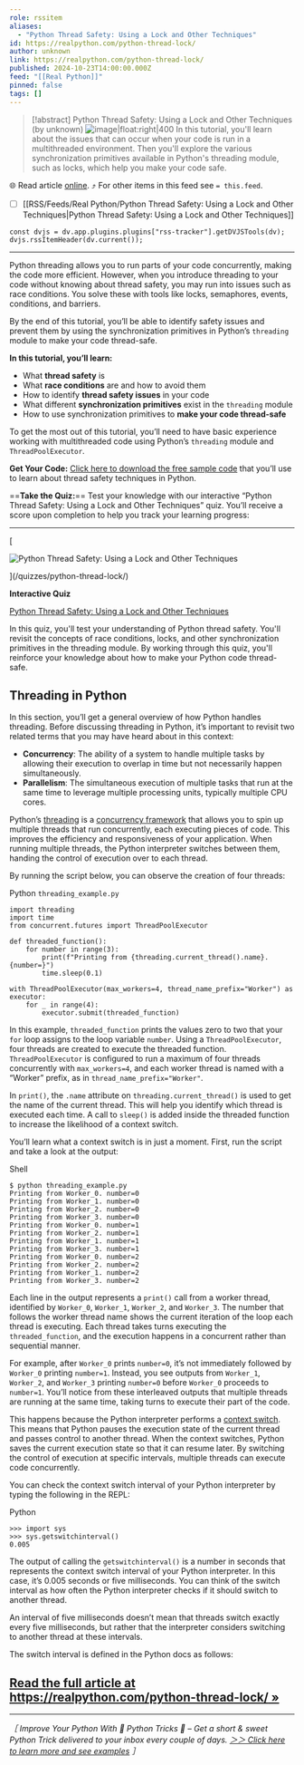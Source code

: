 ```yaml
---
role: rssitem
aliases:
  - "Python Thread Safety: Using a Lock and Other Techniques"
id: https://realpython.com/python-thread-lock/
author: unknown
link: https://realpython.com/python-thread-lock/
published: 2024-10-23T14:00:00.000Z
feed: "[[Real Python]]"
pinned: false
tags: []
---
```


> [!abstract] Python Thread Safety: Using a Lock and Other Techniques (by unknown)
> ![image|float:right|400](https://files.realpython.com/media/Thread-Safety-in-Python_Watermarked.434d0dbc3127.jpg) In this tutorial, you'll learn about the issues that can occur when your code is run in a multithreaded environment. Then you'll explore the various synchronization primitives available in Python's threading module, such as locks, which help you make your code safe.

🌐 Read article [online](https://realpython.com/python-thread-lock/). ⤴ For other items in this feed see `= this.feed`.

- [ ] [[RSS/Feeds/Real Python/Python Thread Safety꞉ Using a Lock and Other Techniques|Python Thread Safety꞉ Using a Lock and Other Techniques]]

~~~dataviewjs
const dvjs = dv.app.plugins.plugins["rss-tracker"].getDVJSTools(dv);
dvjs.rssItemHeader(dv.current());
~~~

- - -

Python threading allows you to run parts of your code concurrently, making the code more efficient. However, when you introduce threading to your code without knowing about thread safety, you may run into issues such as race conditions. You solve these with tools like locks, semaphores, events, conditions, and barriers.

By the end of this tutorial, you’ll be able to identify safety issues and prevent them by using the synchronization primitives in Python’s `threading` module to make your code thread-safe.

**In this tutorial, you’ll learn:**

- What **thread safety** is
- What **race conditions** are and how to avoid them
- How to identify **thread safety issues** in your code
- What different **synchronization primitives** exist in the `threading` module
- How to use synchronization primitives to **make your code thread-safe**

To get the most out of this tutorial, you’ll need to have basic experience working with multithreaded code using Python’s `threading` module and `ThreadPoolExecutor`.

**Get Your Code:** [Click here to download the free sample code](https://realpython.com/bonus/python-thread-lock-code/) that you’ll use to learn about thread safety techniques in Python.

==**Take the Quiz:**== Test your knowledge with our interactive “Python Thread Safety: Using a Lock and Other Techniques” quiz. You’ll receive a score upon completion to help you track your learning progress:

---

[

![Python Thread Safety: Using a Lock and Other Techniques](https://files.realpython.com/media/Thread-Safety-in-Python_Watermarked.434d0dbc3127.jpg)



](/quizzes/python-thread-lock/)

**Interactive Quiz**

[Python Thread Safety: Using a Lock and Other Techniques](/quizzes/python-thread-lock/)

In this quiz, you'll test your understanding of Python thread safety. You'll revisit the concepts of race conditions, locks, and other synchronization primitives in the threading module. By working through this quiz, you'll reinforce your knowledge about how to make your Python code thread-safe.

## Threading in Python[](#threading-in-python "Permanent link")

In this section, you’ll get a general overview of how Python handles threading. Before discussing threading in Python, it’s important to revisit two related terms that you may have heard about in this context:

- **Concurrency**: The ability of a system to handle multiple tasks by allowing their execution to overlap in time but not necessarily happen simultaneously.
- **Parallelism**: The simultaneous execution of multiple tasks that run at the same time to leverage multiple processing units, typically multiple CPU cores.

Python’s [threading](https://realpython.com/intro-to-python-threading/#what-is-a-thread) is a [concurrency framework](https://realpython.com/python-concurrency/) that allows you to spin up multiple threads that run concurrently, each executing pieces of code. This improves the efficiency and responsiveness of your application. When running multiple threads, the Python interpreter switches between them, handing the control of execution over to each thread.

By running the script below, you can observe the creation of four threads:

Python `threading_example.py`

```
import threading
import time
from concurrent.futures import ThreadPoolExecutor

def threaded_function():
    for number in range(3):
        print(f"Printing from {threading.current_thread().name}. {number=}")
        time.sleep(0.1)

with ThreadPoolExecutor(max_workers=4, thread_name_prefix="Worker") as executor:
    for _ in range(4):
        executor.submit(threaded_function)
```

In this example, `threaded_function` prints the values zero to two that your `for` loop assigns to the loop variable `number`. Using a `ThreadPoolExecutor`, four threads are created to execute the threaded function. `ThreadPoolExecutor` is configured to run a maximum of four threads concurrently with `max_workers=4`, and each worker thread is named with a “Worker” prefix, as in `thread_name_prefix="Worker"`.

In `print()`, the `.name` attribute on `threading.current_thread()` is used to get the name of the current thread. This will help you identify which thread is executed each time. A call to `sleep()` is added inside the threaded function to increase the likelihood of a context switch.

You’ll learn what a context switch is in just a moment. First, run the script and take a look at the output:

Shell

```
$ python threading_example.py
Printing from Worker_0. number=0
Printing from Worker_1. number=0
Printing from Worker_2. number=0
Printing from Worker_3. number=0
Printing from Worker_0. number=1
Printing from Worker_2. number=1
Printing from Worker_1. number=1
Printing from Worker_3. number=1
Printing from Worker_0. number=2
Printing from Worker_2. number=2
Printing from Worker_1. number=2
Printing from Worker_3. number=2
```

Each line in the output represents a `print()` call from a worker thread, identified by `Worker_0`, `Worker_1`, `Worker_2`, and `Worker_3`. The number that follows the worker thread name shows the current iteration of the loop each thread is executing. Each thread takes turns executing the `threaded_function`, and the execution happens in a concurrent rather than sequential manner.

For example, after `Worker_0` prints `number=0`, it’s not immediately followed by `Worker_0` printing `number=1`. Instead, you see outputs from `Worker_1`, `Worker_2`, and `Worker_3` printing `number=0` before `Worker_0` proceeds to `number=1`. You’ll notice from these interleaved outputs that multiple threads are running at the same time, taking turns to execute their part of the code.

This happens because the Python interpreter performs a [context switch](https://en.wikipedia.org/wiki/Context_switch). This means that Python pauses the execution state of the current thread and passes control to another thread. When the context switches, Python saves the current execution state so that it can resume later. By switching the control of execution at specific intervals, multiple threads can execute code concurrently.

You can check the context switch interval of your Python interpreter by typing the following in the REPL:

Python

```
>>> import sys
>>> sys.getswitchinterval()
0.005
```

The output of calling the `getswitchinterval()` is a number in seconds that represents the context switch interval of your Python interpreter. In this case, it’s 0.005 seconds or five milliseconds. You can think of the switch interval as how often the Python interpreter checks if it should switch to another thread.

An interval of five milliseconds doesn’t mean that threads switch exactly every five milliseconds, but rather that the interpreter considers switching to another thread at these intervals.

The switch interval is defined in the Python docs as follows:

## [Read the full article at https://realpython.com/python-thread-lock/ »](https://realpython.com/python-thread-lock/?utm_source=realpython&utm_medium=rss)

---

_［ Improve Your Python With 🐍 Python Tricks 💌 – Get a short & sweet Python Trick delivered to your inbox every couple of days. [＞＞ Click here to learn more and see examples](https://realpython.com/python-tricks/?utm_source=realpython&utm_medium=rss&utm_campaign=footer) ］_